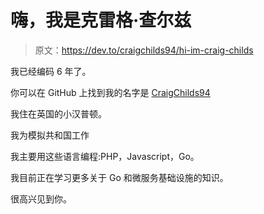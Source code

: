 # 嗨，我是克雷格·查尔兹

> 原文：<https://dev.to/craigchilds94/hi-im-craig-childs>

我已经编码 6 年了。

你可以在 GitHub 上找到我的名字是 [CraigChilds94](https://github.com/CraigChilds94)

我住在英国的小汉普顿。

我为模拟共和国工作

我主要用这些语言编程:PHP，Javascript，Go。

我目前正在学习更多关于 Go 和微服务基础设施的知识。

很高兴见到你。